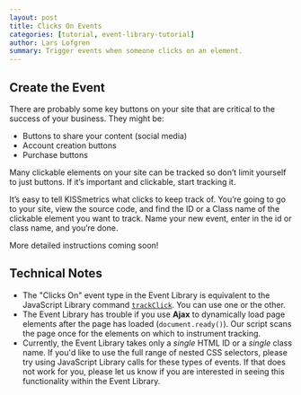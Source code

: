 ```yaml
---
layout: post
title: Clicks On Events
categories: [tutorial, event-library-tutorial]
author: Lars Lofgren
summary: Trigger events when someone clicks on an element.
---
```

<div id="wistia_bc913098c2" class="wistia_embed wistia-embed" data-video-width="640" data-video-height="400">
</div>

## Create the Event

There are probably some key buttons on your site that are critical to the success of your business. They might be:

* Buttons to share your content (social media)
* Account creation buttons
* Purchase buttons

Many clickable elements on your site can be tracked so don’t limit yourself to just buttons. If it’s important and clickable, start tracking it.

It’s easy to tell KISSmetrics what clicks to keep track of. You’re going to go to your site, view the source code, and find the ID or a Class name of the clickable element you want to track. Name your new event, enter in the id or class name, and you’re done.

More detailed instructions coming soon!

## Technical Notes

* The "Clicks On" event type in the Event Library is equivalent to the JavaScript Library command [`trackClick`][trackClick]. You can use one or the other.
* The Event Library has trouble if you use **Ajax** to dynamically load page elements after the page has loaded (`document.ready()`). Our script scans the page once for the elements on which to instrument tracking.
* Currently, the Event Library takes only a *single* HTML ID or a *single* class name. If you'd like to use the full range of nested CSS selectors, please try using JavaScript Library calls for these types of events. If that does not work for you, please let us know if you are interested in seeing this functionality within the Event Library.

[trackClick]: /apis/javascript/javascript-specific#tracking-clicks

<script charset="ISO-8859-1" src="http://fast.wistia.com/static/E-v1.js">
</script>
<script type="text/javascript">
loadKMTrackableVideo("bc913098c2", "Events: Clicks On");
</script>